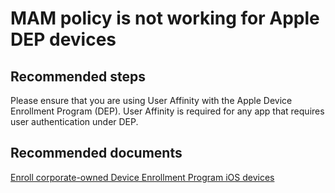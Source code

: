<properties 
    pageTitle="MAM policy is not working for Apple DEP devices"
    description="MAM policy is not working for Apple DEP devices"
    service="microsoft.intunemam"
    resource="mam"
    authors="JordanWallach"
    displayOrder="5"
    selfHelpType="resource"
    supportTopicIds=""
    resourceTags="linux"
    productPesIds=""
    cloudEnvironments="public"
 />

# MAM policy is not working for Apple DEP devices

## **Recommended steps**
Please ensure that you are using User Affinity with the Apple Device Enrollment Program (DEP). User Affinity is required for any app that requires user authentication under DEP.

## **Recommended documents**

[Enroll corporate-owned Device Enrollment Program iOS devices](https://docs.microsoft.com/en-us/intune/deploy-use/ios-device-enrollment-program-in-microsoft-intune)